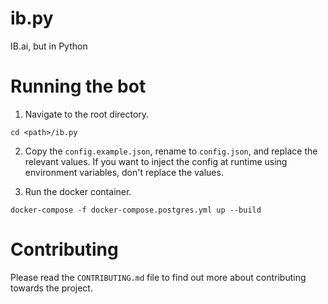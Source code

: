 # ib.py

IB.ai, but in Python

# Running the bot

1. Navigate to the root directory.

```
cd <path>/ib.py
```

2. Copy the `config.example.json`, rename to `config.json`, and replace the relevant values.
   If you want to inject the config at runtime using environment variables, don't replace the values.

3. Run the docker container.

```
docker-compose -f docker-compose.postgres.yml up --build
```

# Contributing

Please read the `CONTRIBUTING.md` file to find out more about contributing towards the project.
